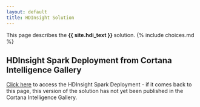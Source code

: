 ```yaml
---
layout: default
title: HDInsight Solution
---
```

<div class="alert alert-success" role="alert"> This page describes the 
<strong>
{{ site.hdi_text }}
</strong>
solution.
 {% include choices.md %}
</div> 

## HDInsight Spark Deployment from Cortana Intelligence Gallery 

 [Click here](https://aka.ms/loanchargeoffhdi) to access the HDInsight Spark Deployment - if it comes back to this page, this version of the solution has not yet been published in the Cortana Intelligence Gallery.